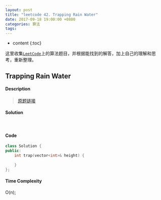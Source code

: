 ```yaml
---
layout: post
title: "leetcode 42. Trapping Rain Water"
date: 2017-09-18 19:00:00 +0800 
categories: 算法
tags: 
---
```

* content
{:toc}

这里收集[`LeetCode`](https://leetcode.com)上的算法题目，并根据能找到的解答，加上自己的理解和思考，重新整理。

<!-- more -->

## Trapping Rain Water

#### Description

>[原题链接](https://leetcode.com/problems/trapping-rain-water/description/)

#### Solution

&emsp;&emsp;

#### Code

```cpp
class Solution {
public:
    int trap(vector<int>& height) {
        
    }
};
```


#### Time Complexity

O(n);
